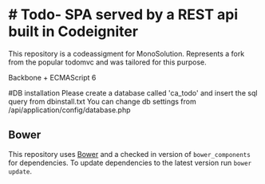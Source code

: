 # # Todo- SPA served by a REST api built in Codeigniter

This repository is a codeassigment for MonoSolution. Represents a fork from the popular todomvc and was tailored for this purpose.

Backbone + ECMAScript 6

#DB installation 
Please create a database called 'ca_todo' and insert the sql query from dbinstall.txt 
You can change db settings from /api/application/config/database.php


## Bower

This repository uses [Bower](http://bower.io) and a checked in version of `bower_components` for dependencies. To update dependencies to the latest version run `bower update`.